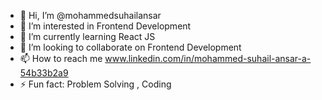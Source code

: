 - 👋 Hi, I’m @mohammedsuhailansar
- 👀 I’m interested in Frontend Development
- 🌱 I’m currently learning React JS
- 💞️ I’m looking to collaborate on Frontend Development
- 📫 How to reach me www.linkedin.com/in/mohammed-suhail-ansar-a-54b33b2a9
- ⚡ Fun fact: Problem Solving , Coding

<!---
mohammedsuhailansar/mohammedsuhailansar is a ✨ special ✨ repository because its `README.md` (this file) appears on your GitHub profile.
You can click the Preview link to take a look at your changes.
--->
